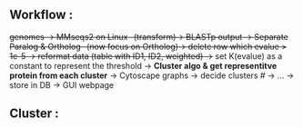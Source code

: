 ## Workflow :

~~genomes -> MMseqs2 on Linux -(transform)-> BLASTp output -> Separate Paralog & Ortholog -(now focus on Ortholog)-> delete row which evalue > 1e-5 -> reformat data (table with ID1, ID2, weighted) ->~~ set K(evalue) as a constant to represent the threshold -> **Cluster algo & get representitve protein from each cluster** -> Cytoscape graphs -> decide clusters # -> ... -> store in DB -> GUI webpage

## Cluster :


